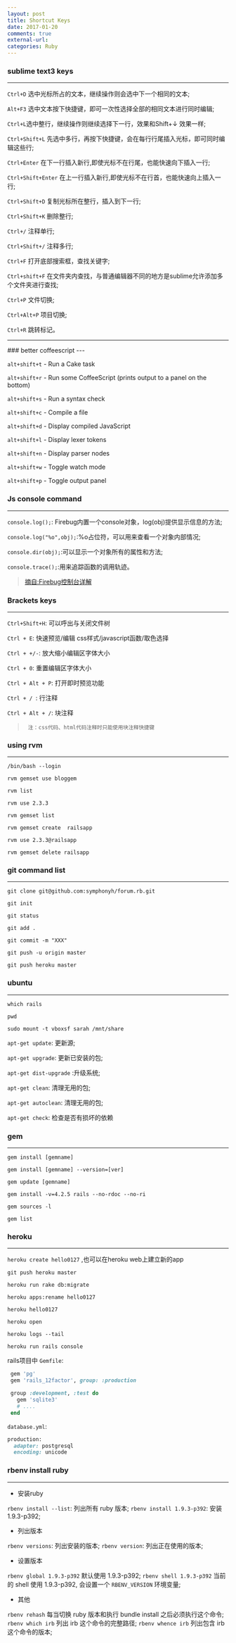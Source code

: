 ```yaml
---
layout: post
title: Shortcut Keys
date: 2017-01-20
comments: true
external-url:
categories: Ruby
---
```


### sublime text3 keys
---

`Ctrl+D` 选中光标所占的文本，继续操作则会选中下一个相同的文本;

`Alt+F3` 选中文本按下快捷键，即可一次性选择全部的相同文本进行同时编辑;

`Ctrl+L`选中整行，继续操作则继续选择下一行，效果和Shift+↓ 效果一样;

`Ctrl+Shift+L` 先选中多行，再按下快捷键，会在每行行尾插入光标，即可同时编辑这些行;

`Ctrl+Enter` 在下一行插入新行,即使光标不在行尾，也能快速向下插入一行;

`Ctrl+Shift+Enter` 在上一行插入新行,即使光标不在行首，也能快速向上插入一行;

`Ctrl+Shift+D` 复制光标所在整行，插入到下一行;

`Ctrl+Shift+K` 删除整行;

`Ctrl+/` 注释单行;

`Ctrl+Shift+/` 注释多行;

`Ctrl+F` 打开底部搜索框，查找关键字;

`Ctrl+shift+F` 在文件夹内查找，与普通编辑器不同的地方是sublime允许添加多个文件夹进行查找;

`Ctrl+P` 文件切换;

`Ctrl+Alt+P` 项目切换;

`Ctrl+R` 跳转标记。

<hr>
### better coffeescript 
---

`alt+shift+t` - Run a Cake task

`alt+shift+r` - Run some CoffeeScript (prints output to a panel on the bottom)

`alt+shift+s` - Run a syntax check

`alt+shift+c` - Compile a file

`alt+shift+d` - Display compiled JavaScript

`alt+shift+l` - Display lexer tokens

`alt+shift+n` - Display parser nodes

`alt+shift+w` - Toggle watch mode

`alt+shift+p` - Toggle output panel


### Js console command
---

`console.log();`: Firebug内置一个console对象，log(obj)提供显示信息的方法;

`console.log("%o",obj);`:%o占位符，可以用来查看一个对象内部情况;

`console.dir(obj);`:可以显示一个对象所有的属性和方法;

`console.trace();`:用来追踪函数的调用轨迹。

>[摘自:Firebug控制台详解](http://www.ruanyifeng.com/blog/2011/03/firebug_console_tutorial.html)




### Brackets keys
---

`Ctrl+Shift+H`: 可以呼出与关闭文件树

`Ctrl + E`:          快速预览/编辑 css样式/javascript函数/取色选择

`Ctrl + +/-`:       放大缩小编辑区字体大小

`Ctrl + 0`:          重置编辑区字体大小 

`Ctrl + Alt + P`:  打开即时预览功能

`Ctrl + / `:         行注释

`Ctrl + Alt + /`:  块注释

>      注：css代码、html代码注释时只能使用块注释快捷键


### using rvm
---


`/bin/bash --login`

`rvm gemset use bloggem`

`rvm list`

`rvm use 2.3.3`

`rvm gemset list`

`rvm gemset create  railsapp`

`rvm use 2.3.3@railsapp`

`rvm gemset delete railsapp`

### git command list
---
`git clone git@github.com:symphonyh/forum.rb.git`

`git init`

`git status`

`git add .`

`git commit -m "XXX"`

`git push -u origin master`

`git push heroku master`



### ubuntu 
---
`which rails` 

`pwd`

`sudo mount -t vboxsf sarah /mnt/share` 

`apt-get update`: 更新源;

`apt-get upgrade`: 更新已安装的包;

`apt-get dist-upgrade` :升级系统;

`apt-get clean`: 清理无用的包;

`apt-get autoclean`: 清理无用的包;

`apt-get check`: 检查是否有损坏的依赖


### gem
---
`gem install [gemname]`

`gem install [gemname] --version=[ver]`

`gem update [gemname]`

`gem install -v=4.2.5 rails --no-rdoc --no-ri`

`gem sources -l`

`gem list`


### heroku
---

`heroku create hello0127` ,也可以在heroku web上建立新的app

`git push heroku master`

`heroku run rake db:migrate`

`heroku apps:rename hello0127`

`heroku hello0127`

`heroku open`

`heroku logs --tail`

`heroku run rails console`

 rails项目中 `Gemfile`:

```ruby
 gem 'pg'
 gem 'rails_12factor', group: :production

 group :development, :test do
   gem 'sqlite3'
   # ....
 end
 ```

 `database.yml`:

 ```ruby
 production:
   adapter: postgresql
   encoding: unicode
 ```

### rbenv install ruby
---

- 安装ruby

`rbenv install --list`:   列出所有 ruby 版本;
`rbenv install 1.9.3-p392`:      安装 1.9.3-p392;

- 列出版本

`rbenv versions`:                列出安装的版本;
`rbenv version`:                 列出正在使用的版本;

- 设置版本

`rbenv global 1.9.3-p392`       默认使用 1.9.3-p392;
`rbenv shell 1.9.3-p392`        当前的 shell 使用 1.9.3-p392, 会设置一个 `RBENV_VERSION` 环境变量;

- 其他

`rbenv rehash`                  每当切换 ruby 版本和执行 bundle install 之后必须执行这个命令;
`rbenv which irb`               列出 irb 这个命令的完整路径;
`rbenv whence irb`              列出包含 irb 这个命令的版本;